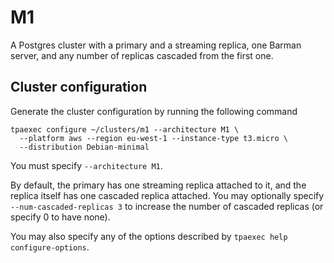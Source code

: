 M1
==

A Postgres cluster with a primary and a streaming replica, one Barman
server, and any number of replicas cascaded from the first one.

Cluster configuration
---------------------

Generate the cluster configuration by running the following command

```
tpaexec configure ~/clusters/m1 --architecture M1 \
  --platform aws --region eu-west-1 --instance-type t3.micro \
  --distribution Debian-minimal
```

You must specify ``--architecture M1``.

By default, the primary has one streaming replica attached to it, and
the replica itself has one cascaded replica attached. You may optionally
specify ``--num-cascaded-replicas 3`` to increase the number of cascaded
replicas (or specify 0 to have none).

You may also specify any of the options described by
``tpaexec help configure-options``.
